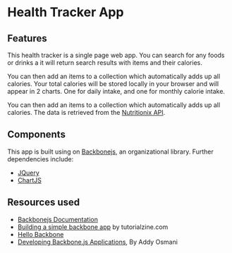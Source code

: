 # Health Tracker App

## Features

This health tracker is a single page web app. You can search for any foods or drinks a it will return search results with items and their calories.

You can then add an items to a collection which automatically adds up all calories. Your total calories will be stored locally in your browser and will appear in 2 charts. One for daily intake, and one for monthly calorie intake.


You can then add an items to a collection which automatically adds up all calories.
The data is retrieved from the <a href="https://developer.nutritionix.com/docs/v1_1">Nutritionix API</a>.

## Components

This app is built using on <a href="http://backbonejs.org">Backbonejs</a>, an organizational library.
Further dependencies include:


+ <a href="http://api.jquery.com/">JQuery</a>
+ <a href="http://www.chartjs.org/">ChartJS</a>

## Resources used

+ <a href="http://backbonejs.org">Backbonejs Documentation</a>
+ <a href="http://tutorialzine.com/2013/04/services-chooser-backbone-js/">Building a simple backbone app</a> by tutorialzine.com
+ <a href="http://arturadib.com/hello-backbonejs/">Hello Backbone</a>
+ <a href="http://addyosmani.github.io/backbone-fundamentals/">Developing Backbone.js Applications</a>, By Addy Osmani

